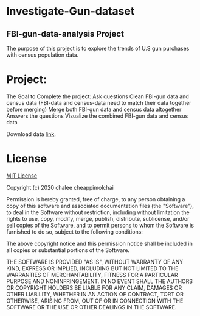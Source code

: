 # Investigate-Gun-dataset
## FBI-gun-data-analysis Project

The purpose of this project is to explore the trends of U.S gun purchases with census population data.

# Project:
The Goal to Complete the project:
Ask questions
Clean FBI-gun data and census data (FBI-data and census-data need to match their data together before merging)
Merge both FBI-gun data and census data altogether
Answers the questions
Visualize the combined FBI-gun data and census data

Download data [link](https://docs.google.com/document/d/e/2PACX-1vTlVmknRRnfy_4eTrjw5hYGaiQim5ctr9naaRd4V9du2B5bxpd8FEH3KtDgp8qVekw7Cj1GLk1IXdZi/pub?embedded=True).

# License
[MIT License](https://github.com/chaleedata/Investigate-Gun-dataset-/blob/master/LICENSE)

Copyright (c) 2020 chalee cheappimolchai

Permission is hereby granted, free of charge, to any person obtaining a copy
of this software and associated documentation files (the "Software"), to deal
in the Software without restriction, including without limitation the rights
to use, copy, modify, merge, publish, distribute, sublicense, and/or sell
copies of the Software, and to permit persons to whom the Software is
furnished to do so, subject to the following conditions:

The above copyright notice and this permission notice shall be included in all
copies or substantial portions of the Software.

THE SOFTWARE IS PROVIDED "AS IS", WITHOUT WARRANTY OF ANY KIND, EXPRESS OR
IMPLIED, INCLUDING BUT NOT LIMITED TO THE WARRANTIES OF MERCHANTABILITY,
FITNESS FOR A PARTICULAR PURPOSE AND NONINFRINGEMENT. IN NO EVENT SHALL THE
AUTHORS OR COPYRIGHT HOLDERS BE LIABLE FOR ANY CLAIM, DAMAGES OR OTHER
LIABILITY, WHETHER IN AN ACTION OF CONTRACT, TORT OR OTHERWISE, ARISING FROM,
OUT OF OR IN CONNECTION WITH THE SOFTWARE OR THE USE OR OTHER DEALINGS IN THE
SOFTWARE.

